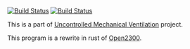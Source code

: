 [![Build Status](https://travis-ci.org/sanpii/ws2300.svg?branch=master)](https://travis-ci.org/sanpii/ws2300)
[![Build Status](https://gitlab.com/sanpi/ws2300/badges/master/pipeline.svg)](https://gitlab.com/sanpi/ws2300/commits/master)

This is a part of [Uncontrolled Mechanical
Ventilation](https://hackaday.io/project/12708-uncontrolled-mechanical-ventilation)
project.

This program is a rewrite in rust of
[Open2300](http://www.lavrsen.dk/foswiki/bin/view/Open2300/WebHome).
